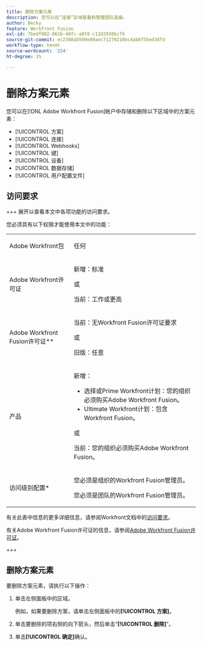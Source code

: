 ```yaml
---
title: 删除方案元素
description: 您可以在“连接”区域查看和管理团队连接。
author: Becky
feature: Workfront Fusion
exl-id: 7bedf002-061b-40fc-a0f8-c12d2930bcf9
source-git-commit: ec2388ab509e89aec71278210bc4ab6f55ed38fd
workflow-type: tm+mt
source-wordcount: '224'
ht-degree: 1%

---
```


# 删除方案元素

您可以在[!DNL Adobe Workfront Fusion]帐户中存储和删除以下区域中的方案元素：

* [!UICONTROL 方案]
* [!UICONTROL 连接]
* [!UICONTROL Webhooks]
* [!UICONTROL 键]
* [!UICONTROL 设备]
* [!UICONTROL 数据存储]
* [!UICONTROL 用户配置文件]


## 访问要求

+++ 展开以查看本文中各项功能的访问要求。

您必须具有以下权限才能使用本文中的功能：

<table style="table-layout:auto">
 <col> 
 <col> 
 <tbody> 
  <tr> 
   <td role="rowheader">Adobe Workfront包 
   <td> <p>任何</p> </td> 
  </tr> 
  <tr data-mc-conditions=""> 
   <td role="rowheader">Adobe Workfront许可证</td> 
   <td> <p>新增：标准</p><p>或</p><p>当前：工作或更高</p> </td> 
  </tr> 
  <tr> 
   <td role="rowheader">Adobe Workfront Fusion许可证**</td> 
   <td>
   <p>当前：无Workfront Fusion许可证要求</p>
   <p>或</p>
   <p>旧版：任意 </p>
   </td> 
  </tr> 
  <tr> 
   <td role="rowheader">产品</td> 
   <td>
   <p>新增：</p> <ul><li>选择或Prime Workfront计划：您的组织必须购买Adobe Workfront Fusion。</li><li>Ultimate Workfront计划：包含Workfront Fusion。</li></ul>
   <p>或</p>
   <p>当前：您的组织必须购买Adobe Workfront Fusion。</p>
   </td> 
  </tr>
  <tr data-mc-conditions=""> 
   <td role="rowheader">访问级别配置*</td> 
   <td> 
     <p>您必须是组织的Workfront Fusion管理员。</p>
     <p>您必须是团队的Workfront Fusion管理员。</p>
   </td> 
  </tr> 
   </td> 
  </tr> 
 </tbody> 
</table>

有关此表中信息的更多详细信息，请参阅Workfront文档中的[访问要求](/help/workfront-fusion/references/licenses-and-roles/access-level-requirements-in-documentation.md)。

有关Adobe Workfront Fusion许可证的信息，请参阅[Adobe Workfront Fusion许可证](/help/workfront-fusion/set-up-and-manage-workfront-fusion/licensing-operations-overview/license-automation-vs-integration.md)。

+++

## 删除方案元素

要删除方案元素，请执行以下操作：

1. 单击左侧面板中的区域。

   例如，如果要删除方案，请单击左侧面板中的&#x200B;**[!UICONTROL 方案]**。

1. 单击要删除的项右侧的向下箭头，然后单击“**[!UICONTROL 删除]**”。
1. 单击&#x200B;**[!UICONTROL 确定]**&#x200B;确认。
